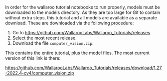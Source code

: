 In order for the wallaroo tutorial notebooks to run properly, models must be downloaded to the models directory.  As they are too large for Git to contain without extra steps, this tutorial and all models are available as a separate download.  These are downloaded via the following procedure:

1. Go to https://github.com/WallarooLabs/Wallaroo_Tutorials/releases.
1. Select the most recent release.
1. Download the file `computer_vision.zip`.

This contains the entire tutorial, plus the model files.  The most current version of this link is there:

https://github.com/WallarooLabs/Wallaroo_Tutorials/releases/download/1.27-2022.4-cv4/computer_vision.zip